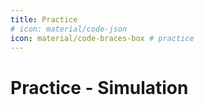 ```yaml
---
title: Practice
# icon: material/code-json
icon: material/code-braces-box # practice
---
```


 

# Practice - Simulation


